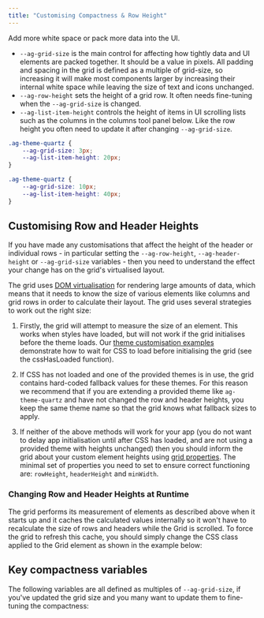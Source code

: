 ```yaml
---
title: "Customising Compactness & Row Height"
---
```


Add more white space or pack more data into the UI.

- `--ag-grid-size` is the main control for affecting how tightly data and UI elements are packed together. It should be a value in pixels. All padding and spacing in the grid is defined as a multiple of grid-size, so increasing it will make most components larger by increasing their internal white space while leaving the size of text and icons unchanged.
- `--ag-row-height` sets the height of a grid row. It often needs fine-tuning when the `--ag-grid-size` is changed.
- `--ag-list-item-height` controls the height of items in UI scrolling lists such as the columns in the columns tool panel below. Like the row height you often need to update it after changing `--ag-grid-size`.

```css
.ag-theme-quartz {
    --ag-grid-size: 3px;
    --ag-list-item-height: 20px;
}
```

<grid-example title='Tight layout' name='compactness-tight' type='generated' options='{ "exampleHeight": 450, "enterprise": true, "modules": ["clientside", "rowgrouping", "menu", "setfilter", "columnpanel"]  }'></grid-example>

```css
.ag-theme-quartz {
    --ag-grid-size: 10px;
    --ag-list-item-height: 40px;
}
```

<grid-example title='Loose layout' name='compactness-loose' type='generated' options='{ "exampleHeight": 450, "enterprise": true, "modules": ["clientside", "rowgrouping", "menu", "setfilter", "columnpanel"]  }'></grid-example>


## Customising Row and Header Heights

If you have made any customisations that affect the height of the header or individual rows - in particular setting the `--ag-row-height`, `--ag-header-height` or `--ag-grid-size` variables - then you need to understand the effect your change has on the grid's virtualised layout.

The grid uses [DOM virtualisation](/dom-virtualisation/) for rendering large amounts of data,
which means that it needs to know the size of various elements like columns and grid rows in order to calculate their layout. The grid uses several strategies to work out the right size:

1. Firstly, the grid will attempt to measure the size of an element. This works when styles have loaded, but will not work if the grid initialises before the theme loads. Our [theme customisation examples](https://github.com/ag-grid/ag-grid-customise-theme/blob/master/src/vanilla/src/grid.js) demonstrate how to wait for CSS to load before initialising the grid (see the cssHasLoaded function).

2. If CSS has not loaded and one of the provided themes is in use, the grid contains hard-coded fallback values for these themes. For this reason we recommend that if you are extending a provided theme like `ag-theme-quartz` and have not changed the row and header heights, you keep the same theme name so that the grid knows what fallback sizes to apply.

3. If neither of the above methods will work for your app (you do not want to delay app initialisation until after CSS has loaded, and are not using a provided theme with heights unchanged) then you should inform the grid about your custom element heights using [grid properties](/grid-options/). The minimal set of properties you need to set to ensure correct functioning are: `rowHeight`, `headerHeight` and `minWidth`.

### Changing Row and Header Heights at Runtime

The grid performs its measurement of elements as described above when it starts up and it caches the calculated values internally so it won't have to recalculate the size of rows and headers while the Grid is scrolled. To force the grid to refresh this cache, you should simply change the CSS class applied to the Grid element as shown in the example below:

<grid-example title='Dynamic Height' name='dynamic-height' type='generated' options='{ "exampleHeight": 450, "enterprise": true, "modules": ["clientside", "rowgrouping", "menu", "setfilter", "columnpanel"]  }'></grid-example>

## Key compactness variables

The following variables are all defined as multiples of `--ag-grid-size`, if you've updated the grid size and you many want to update them to fine-tuning the compactness:

<api-documentation source='global-style-customisation-variables/resources/variables.json' section='variables' names='["--ag-widget-container-horizontal-padding", "--ag-widget-container-vertical-padding", "--ag-widget-horizontal-spacing", "--ag-widget-vertical-spacing", "--ag-cell-horizontal-padding", "--ag-row-height", "--ag-list-item-height", "--ag-column-select-indent-size", "--ag-set-filter-indent-size", "--ag-advanced-filter-builder-indent-size"]' config='{"maxLeftColumnWidth": 35, "hideHeader": true}'></api-documentation>

